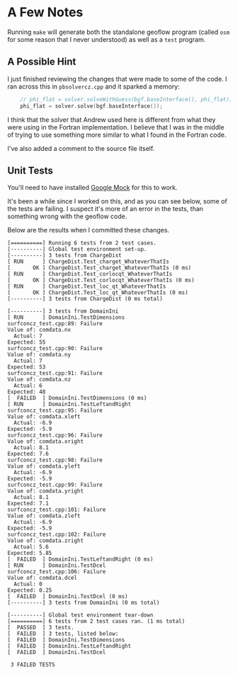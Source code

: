 # A Few Notes
Running `make` will generate both the standalone geoflow program (called `osm` for some reason that I never understood) as well as a `test` program.

## A Possible Hint
I just finished reviewing the changes that were made to some of the code.  I ran across this in `pbsolvercz.cpp` and it sparked a memory:

```C
	// phi_flat = solver.solveWithGuess(bgf.baseInterface(), phi_flat);
	phi_flat = solver.solve(bgf.baseInterface());
```

I think that the solver that Andrew used here is different from what they were using in the Fortran implementation.  I believe that I was in the middle of trying to use something more similar to what I found in the Fortran code.

I've also added a comment to the source file itself.

## Unit Tests
You'll need to have installed [Google Mock](https://code.google.com/p/googlemock/) for this to work.

It's been a while since I worked on this, and as you can see below, some of the tests are failing.  I suspect it's more of an error in the tests, than something wrong with the geoflow code.

Below are the results when I committed these changes.

```
[==========] Running 6 tests from 2 test cases.
[----------] Global test environment set-up.
[----------] 3 tests from ChargeDist
[ RUN      ] ChargeDist.Test_charget_WhateverThatIs
[       OK ] ChargeDist.Test_charget_WhateverThatIs (0 ms)
[ RUN      ] ChargeDist.Test_corlocqt_WhateverThatIs
[       OK ] ChargeDist.Test_corlocqt_WhateverThatIs (0 ms)
[ RUN      ] ChargeDist.Test_loc_qt_WhateverThatIs
[       OK ] ChargeDist.Test_loc_qt_WhateverThatIs (0 ms)
[----------] 3 tests from ChargeDist (0 ms total)

[----------] 3 tests from DomainIni
[ RUN      ] DomainIni.TestDimensions
surfconcz_test.cpp:89: Failure
Value of: comdata.nx
  Actual: 7
Expected: 55
surfconcz_test.cpp:90: Failure
Value of: comdata.ny
  Actual: 7
Expected: 53
surfconcz_test.cpp:91: Failure
Value of: comdata.nz
  Actual: 6
Expected: 48
[  FAILED  ] DomainIni.TestDimensions (0 ms)
[ RUN      ] DomainIni.TestLeftandRight
surfconcz_test.cpp:95: Failure
Value of: comdata.xleft
  Actual: -6.9
Expected: -5.9
surfconcz_test.cpp:96: Failure
Value of: comdata.xright
  Actual: 8.1
Expected: 7.6
surfconcz_test.cpp:98: Failure
Value of: comdata.yleft
  Actual: -6.9
Expected: -5.9
surfconcz_test.cpp:99: Failure
Value of: comdata.yright
  Actual: 8.1
Expected: 7.1
surfconcz_test.cpp:101: Failure
Value of: comdata.zleft
  Actual: -6.9
Expected: -5.9
surfconcz_test.cpp:102: Failure
Value of: comdata.zright
  Actual: 5.6
Expected: 5.85
[  FAILED  ] DomainIni.TestLeftandRight (0 ms)
[ RUN      ] DomainIni.TestDcel
surfconcz_test.cpp:106: Failure
Value of: comdata.dcel
  Actual: 0
Expected: 0.25
[  FAILED  ] DomainIni.TestDcel (0 ms)
[----------] 3 tests from DomainIni (0 ms total)

[----------] Global test environment tear-down
[==========] 6 tests from 2 test cases ran. (1 ms total)
[  PASSED  ] 3 tests.
[  FAILED  ] 3 tests, listed below:
[  FAILED  ] DomainIni.TestDimensions
[  FAILED  ] DomainIni.TestLeftandRight
[  FAILED  ] DomainIni.TestDcel

 3 FAILED TESTS
```

